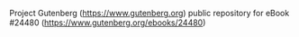 Project Gutenberg (https://www.gutenberg.org) public repository for eBook #24480 (https://www.gutenberg.org/ebooks/24480)
